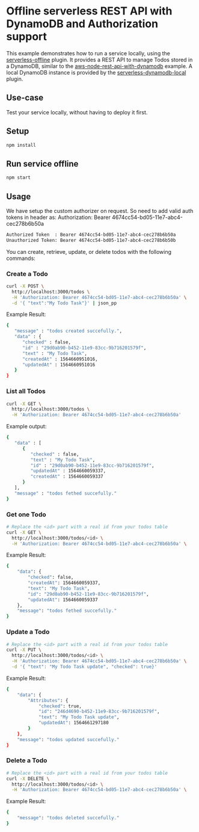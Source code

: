 <!--
title: 'AWS Serverless offline REST API with DynamoDB and Authorization support example in NodeJS'
description: 'This example demonstrates how to run a service locally, using the ''serverless-offline'' plugin. It provides a REST API to manage Todos stored in DynamoDB.'
layout: Doc
platform: AWS
language: nodeJS
authorLink: 'https://github.com/yogesh-sinoriya'
authorName: 'Yogesh Sinoriya'
authorAvatar: 'https://avatars3.githubusercontent.com/u/31385457?s=460&v=4'
-->

# Offline serverless REST API with DynamoDB and Authorization support

This example demonstrates how to run a service locally, using the
[serverless-offline](https://github.com/dherault/serverless-offline) plugin. It
provides a REST API to manage Todos stored in a DynamoDB, similar to the
[aws-node-rest-api-with-dynamodb](https://github.com/serverless/examples/tree/master/aws-node-rest-api-with-dynamodb)
example. A local DynamoDB instance is provided by the
[serverless-dynamodb-local](https://github.com/99xt/serverless-dynamodb-local)
plugin.

## Use-case

Test your service locally, without having to deploy it first.

## Setup

```bash
npm install
```

## Run service offline

```bash
npm start
```

## Usage

We have setup the custom authorizer on request. So need to add valid auth tokens in header as:
Authorization: Bearer 4674cc54-bd05-11e7-abc4-cec278b6b50a

```bash
Authorized Token  : Bearer 4674cc54-bd05-11e7-abc4-cec278b6b50a
Unauthorized Token: Bearer 4674cc54-bd05-11e7-abc4-cec278b6b50b
```

You can create, retrieve, update, or delete todos with the following commands:

### Create a Todo

```bash
curl -X POST \
  http://localhost:3000/todos \
  -H 'Authorization: Bearer 4674cc54-bd05-11e7-abc4-cec278b6b50a' \
  -d '{ "text":"My Todo Task"}' | json_pp
```

Example Result:

```bash
{
   "message" : "todos created succefully.",
   "data" : {
      "checked" : false,
      "id" : "29d0ab90-b452-11e9-83cc-9b716201579f",
      "text" : "My Todo Task",
      "createdAt" : 1564660951016,
      "updatedAt" : 1564660951016
   }
}
```

### List all Todos

```bash
curl -X GET \
  http://localhost:3000/todos \
  -H 'Authorization: Bearer 4674cc54-bd05-11e7-abc4-cec278b6b50a'
```

Example output:

```bash
{
   "data" : [
      {
         "checked" : false,
         "text" : "My Todo Task",
         "id" : "29d0ab90-b452-11e9-83cc-9b716201579f",
         "updatedAt" : 1564660059337,
         "createdAt" : 1564660059337
      }
   ],
   "message" : "todos fethed succefully."
}

```

### Get one Todo

```bash
# Replace the <id> part with a real id from your todos table
curl -X GET \
  http://localhost:3000/todos/<id> \
  -H 'Authorization: Bearer 4674cc54-bd05-11e7-abc4-cec278b6b50a' \
```

Example Result:

```bash
{
    "data": {
        "checked": false,
        "createdAt": 1564660059337,
        "text": "My Todo Task",
        "id": "29d0ab90-b452-11e9-83cc-9b716201579f",
        "updatedAt": 1564660059337
    },
    "message": "todos fethed succefully."
}
```

### Update a Todo

```bash
# Replace the <id> part with a real id from your todos table
curl -X PUT \
  http://localhost:3000/todos/<id> \
  -H 'Authorization: Bearer 4674cc54-bd05-11e7-abc4-cec278b6b50a' \
  -d '{ "text": "My Todo Task update", "checked": true}'
```

Example Result:

```bash
{
    "data": {
        "Attributes": {
            "checked": true,
            "id": "246d4690-b452-11e9-83cc-9b716201579f",
            "text": "My Todo Task update",
            "updatedAt": 1564661297180
        }
    },
    "message": "todos updated succefully."
}
```

### Delete a Todo

```bash
# Replace the <id> part with a real id from your todos table
curl -X DELETE \
  http://localhost:3000/todos/<id> \
  -H 'Authorization: Bearer 4674cc54-bd05-11e7-abc4-cec278b6b50a' \
```

Example Result:

```bash
{
    "message": "todos deleted succefully."
}
```
